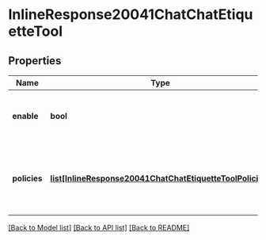 # InlineResponse20041ChatChatEtiquetteTool

## Properties
Name | Type | Description | Notes
------------ | ------------- | ------------- | -------------
**enable** | **bool** | Whether the **Chat Etiquette Tool** is enabled. | [optional] 
**policies** | [**list[InlineResponse20041ChatChatEtiquetteToolPolicies]**](InlineResponse20041ChatChatEtiquetteToolPolicies.md) | Information about the defined **Chat Etiquette Tool** policies. | [optional] 

[[Back to Model list]](../README.md#documentation-for-models) [[Back to API list]](../README.md#documentation-for-api-endpoints) [[Back to README]](../README.md)

